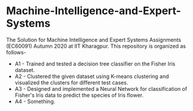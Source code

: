 # Machine-Intelligence-and-Expert-Systems
The Solution for Machine Intelligence and Expert Systems Assignments (EC60091) Autumn 2020 at IIT Kharagpur. This repository is organized as follows-

- A1 - Trained and tested a decision tree classifier on the Fisher Iris dataset.
- A2 - Clustered the given dataset using K-means clustering and visualized the clusters for different test cases.
- A3 - Designed and implemented a Neural Network for classification of Fisher's Iris data to predict the species of Iris flower.
- A4 - Something.
